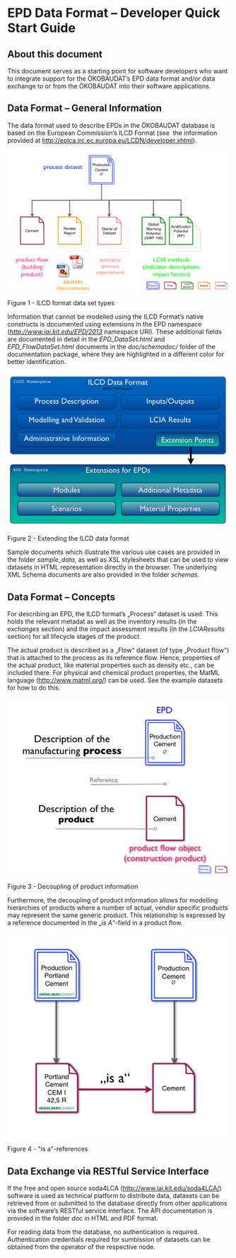 # EPD Data Format – Developer Quick Start Guide

## About this document

This document serves as a starting point for software developers who want to integrate support for the ÖKOBAUDAT’s EPD data format and/or data exchange to or from the ÖKOBAUDAT into their software applications.

## Data Format – General Information

The data format used to describe EPDs in the ÖKOBAUDAT database is based on the European Commission’s ILCD Format (see  the information provided at http://eplca.jrc.ec.europa.eu/LCDN/developer.xhtml).

![ILCD format data set types](img/ILCD_format_data_set_types.png) 

Figure 1 - ILCD format data set types

Information that cannot be modelled using the ILCD Format’s native constructs is documented using extensions in the EPD namespace (*http://www.iai.kit.edu/EPD/2013* namespace URI). These additional fields are documented in detail in the *EPD_DataSet.html* and *EPD_FlowDataSet.html* documents in the *doc/schemadoc/* folder of the documentation package, where they are highlighted in a different color for better identification.

![Extending the ILCD data format](img/%20Extending_the_ILCD_data_format.png)

Figure 2 - Extending the ILCD data format

Sample documents which illustrate the various use cases are provided in the folder *sample_data*, as well as XSL stylesheets that can be used to view datasets in HTML representation directly in the browser. The underlying XML Schema documents are also provided in the folder *schemas*.

## Data Format – Concepts

For describing an EPD, the ILCD format’s „Process“ dataset is used. This holds the relevant metadat as well as the inventory results (in the *exchanges* section) and the impact assessment results (in the *LCIAResults* section) for all lifecycle stages of the product.

The actual product is described as a „Flow“ dataset (of type „Product flow“) that is attached to the process as its reference flow. Hence, properties of the actual product, like material properties such as density etc., can be included there. For physical and chemical product properties, the MatML language (http://www.matml.org/) can be used. See the example datasets for how to do this.

![Decoupling of product information](img/Decoupling_of_product_information.png)

Figure 3 - Decoupling of product information

Furthermore, the decoupling of product information allows for modelling hierarchies of products where a number of actual, vendor specific products may represent the same generic product. This relationship is expressed by a reference documented in the „*is A*“-field in a product flow.


!["is-a" references](img/is_a-references.png)

Figure 4 - "is a"-references

## Data Exchange via RESTful Service Interface

If the free and open source soda4LCA (http://www.iai.kit.edu/soda4LCA/) software is used as technical platform to distribute data, datasets can be retrieved from or submitted to the database directly from other applications via the software’s RESTful service interface. The API documentation is provided in the folder *doc* in HTML and PDF format.

For reading data from the database, no authentication is required. Authentication credentials required for sumbission of datasets can be obtained from the operator of the respective node.